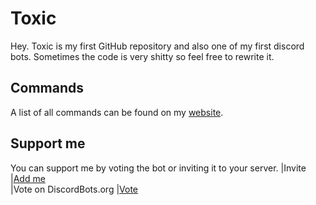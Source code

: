# Toxic

Hey. Toxic is my first GitHub repository and also one of my first discord bots.
Sometimes the code is very shitty so feel free to rewrite it.

## Commands

A list of all commands can be found on my [website](https://drainyyy.jimdofree.com).

## Support me

You can support me by voting the bot or inviting it to your server.
|Invite			 			|[Add me](https://discordapp.com/api/oauth2/authorize?client_id=497000115194822661&permissions=8&scope=bot)            
|Vote on DiscordBots.org    |[Vote](https://discordbots.org/bot/497000115194822661/vote)